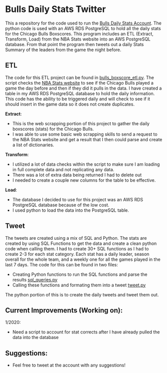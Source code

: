 # Bulls Daily Stats Twitter

This a repository for the code used to run the [Bulls Daily Stats Account](https://twitter.com/stats_bulls).
The python code is used with an AWS RDS PostgreSQL to hold all the daily stats for the Chicago Bulls Boxscores.
This program includes an ETL (Extract, Transform, Load) from the NBA Stats website into an AWS PostgreSQL database.
From that point the program then tweets out a daily Stats Summary of the leaders from the game the night before.

## ETL
The code for this ETL project can be found in [bulls_boxscore_etl.py](https://github.com/culpgrant/Chicago_Bulls_ETL_Twitter/blob/master/bulls_boxscore_etl.py). 
The script checks the [NBA Stats website](https://www.nba.com/stats/players/traditional/?sort=PTS&dir=-1)
to see if the Chicago Bulls played a game the day before and then if they did it pulls in the data.
I have created a table in my AWS RDS PostgreSQL database to hold the daily information.
This code has the ability to be triggered daily and will check to see if it should insert in the game data so it does not create duplicates.

**Extract**:
- This is the web scrapping portion of this project to gather the daily boxscores (stats)
for the Chicago Bulls.
- I was able to use some basic web scrapping skills to send a request to the NBA Stats website and get a result that I then could parse and create a list of dictionaries.

**Transform**:
- I utilized a lot of data checks within the script to make sure I am loading in full complete data and not replicating any data.
- There was a lot of extra data being returned I had to delete out
- I needed to create a couple new columns for the table to be effective.

**Load**:
- The database I decided to use for this project was an AWS RDS PostgreSQL database because of the low cost.
- I used python to load the data into the PostgreSQL table.

## Tweet
The tweets are created using a mix of SQL and Python. The stats are created by using SQL Functions to get the data and create a clean
python code when calling them. 
I had to create 30+ SQL functions as I had to create 2-3 for each stat category. Each stat has a daily leader, season overall for the whole team,
and a weekly one for all the games played in the last 7 days.
The code for this can be found in two files:
- Creating Python functions to run the SQL functions and parse the results [sql_queries.py](https://github.com/culpgrant/Chicago_Bulls_ETL_Twitter/blob/master/sql_queries.py)
- Calling these functions and formating them into a tweet [tweet.py](https://github.com/culpgrant/Chicago_Bulls_ETL_Twitter/blob/master/tweet.py)

The python portion of this is to create the daily tweets and tweet them out.

## Current Improvements (Working on):
1/2020:
- Need a script to account for stat corrects after I have already pulled the data into the database

## Suggestions:
- Feel free to tweet at the account with any suggestions!
